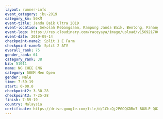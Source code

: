 ```yaml
---
layout: runner-info 
event_category: jbu-2019 
category_km: 50KM 
event-title: Janda Baik Ultra 2019
event-location: Sekolah Kebangsaan, Kampung Janda Baik, Bentong, Pahang, Malaysia 
event-logo: https://res.cloudinary.com/raceyaya/image/upload/v1569217009/logo/janda-baik_vch1pc.jpg 
event-date: 2019-09-14 
checkpoint-name2: Split 1 E Farm 
checkpoint-name3: Split 2 ATV 
overall_rank: 75
gender_rank: 61
category_rank: 38
bib: 51011
name: NG CHEE ENG
category: 50KM Men Open
gender: Male
time: 7-59-19
start: 0-00.0
checkpoint2: 3-30-28
checkpoint3: 7-25-28
finish: 7-59-19
country: Malaysia
certificate: https://drive.google.com/file/d/1ChzQj2PGOQXDRo7-8O8LP-QUZfdPBQdn/view?usp=sharing
---
```

